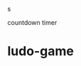









































s




countdown timer






















# ludo-game


















